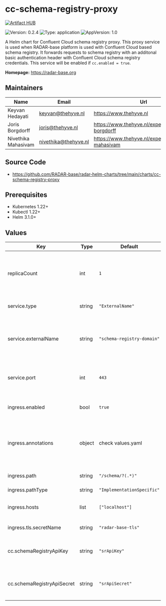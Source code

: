 

# cc-schema-registry-proxy
[![Artifact HUB](https://img.shields.io/endpoint?url=https://artifacthub.io/badge/repository/cc-schema-registry-proxy)](https://artifacthub.io/packages/helm/radar-base/cc-schema-registry-proxy)

![Version: 0.2.4](https://img.shields.io/badge/Version-0.2.4-informational?style=flat-square) ![Type: application](https://img.shields.io/badge/Type-application-informational?style=flat-square) ![AppVersion: 1.0](https://img.shields.io/badge/AppVersion-1.0-informational?style=flat-square)

A Helm chart for Confluent Cloud schema registry proxy. This proxy service is used when RADAR-base platform is used with Confluent Cloud based schema registry. It forwards requests to schema registry with an additonal basic authentication header with Confluent Cloud schema registry credentials. This service will be enabled if `cc.enabled = true`.

**Homepage:** <https://radar-base.org>

## Maintainers

| Name | Email | Url |
| ---- | ------ | --- |
| Keyvan Hedayati | <keyvan@thehyve.nl> | <https://www.thehyve.nl> |
| Joris Borgdorff | <joris@thehyve.nl> | <https://www.thehyve.nl/experts/joris-borgdorff> |
| Nivethika Mahasivam | <nivethika@thehyve.nl> | <https://www.thehyve.nl/experts/nivethika-mahasivam> |

## Source Code

* <https://github.com/RADAR-base/radar-helm-charts/tree/main/charts/cc-schema-registry-proxy>

## Prerequisites
* Kubernetes 1.22+
* Kubectl 1.22+
* Helm 3.1.0+

## Values

| Key | Type | Default | Description |
|-----|------|---------|-------------|
| replicaCount | int | `1` | Number of cc-schema-registry-proxy replicas to deploy |
| service.type | string | `"ExternalName"` | Kubernetes Service type, |
| service.externalName | string | `"schema-registry-domain"` | Domain name used for pointing to actual schema registry instance |
| service.port | int | `443` | Port number to connect to Confluent platform |
| ingress.enabled | bool | `true` | Enable ingress controller resource |
| ingress.annotations | object | check values.yaml | Annotations that define default ingress class, certificate issuer |
| ingress.path | string | `"/schema/?(.*)"` | Path within the url structure |
| ingress.pathType | string | `"ImplementationSpecific"` |  |
| ingress.hosts | list | `["localhost"]` | Hosts to accept requests from |
| ingress.tls.secretName | string | `"radar-base-tls"` | TLS Secret Name |
| cc.schemaRegistryApiKey | string | `"srApiKey"` | Confluent cloud schema registry API key |
| cc.schemaRegistryApiSecret | string | `"srApiSecret"` | Confluent cloud schema registry API secret |
